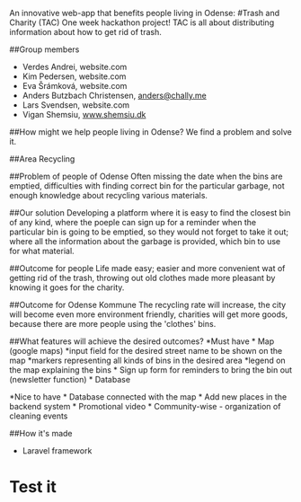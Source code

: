 An innovative web-app that benefits people living in Odense:
#Trash and Charity (TAC)
	One week hackathon project!
	TAC is all about distributing information about how to get rid of trash. 


##Group members
* Verdes Andrei, website.com
* Kim Pedersen, website.com
* Eva Šrámková, website.com
* Anders Butzbach Christensen, anders@chally.me
* Lars Svendsen, website.com
* Vigan Shemsiu, www.shemsiu.dk


##How might we help people living in Odense?
We find a problem and solve it.

##Area
Recycling

##Problem of people of Odense
Often missing the date when the bins are emptied,
difficulties with finding correct bin for the particular garbage,
not enough knowledge about recycling various materials.

##Our solution
Developing a platform where it is easy to find the closest bin of any kind,
where the poeple can sign up for a reminder when the particular bin is going to be emptied, so they would not forget to take it out;
where all the information about the garbage is provided, which bin to use for what material.

##Outcome for people
Life made easy;
easier and more convenient wat of getting rid of the trash,
throwing out old clothes made more pleasant by knowing it goes for the charity.

##Outcome for Odense Kommune
The recycling rate will increase,
the city will become even more environment friendly,
charities will get more goods, because there are more people using the 'clothes' bins.

##What features will achieve the desired outcomes?
*Must have
	* Map (google maps)
		*input field for the desired street name to be shown on the map
		*markers representing all kinds of bins in the desired area
		*legend on the map explaining the bins
	* Sign up form for reminders to bring the bin out (newsletter function)
	* Database

*Nice to have
	* Database connected with the map
	* Add new places in the backend system
	* Promotional video
	* Community-wise - organization of cleaning events

##How it's made
* Laravel framework


# Test it



